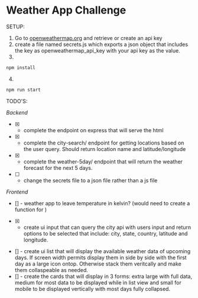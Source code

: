 # Weather App Challenge

SETUP:
1. Go to [openweathermap.org](openweathermap.org) and retrieve or create an api key
2. create a file named secrets.js which exports a json object that includes the key as openweathermap_api_key with your api key as the value.
3. 
```bash
npm install
```
4. 
```bash
npm run start
```


TODO'S:

*Backend*
- [x] - complete the endpoint on express that will serve the html
- [x] - complete the city-search/ endpoint for getting locations based on the user query. Should return location name and latitude/longitude
- [x] - complete the weather-5day/ endpoint that will return the weather forecast for the next 5 days.
- [ ] - change the secrets file to a json file rather than a js file

*Frontend*
- [] - weather app to leave temperature in kelvin? (would need to create a function for )
- [x] - create ui input that can query the city api with users input and return options to be selected that include: city, state, country, latitude and longitude.
- [] - create ui list that will display the available weather data of upcoming days. If screen width permits display them in side by side with the first day as a large icon ontop. Otherwise stack them veritcally and make them collaspeable as needed.
- [] - create the cards that will display in 3 forms: extra large with full data, medium for most data to be displayed while in list view and small for mobile to be displayed vertically with most days fully collapsed. 

